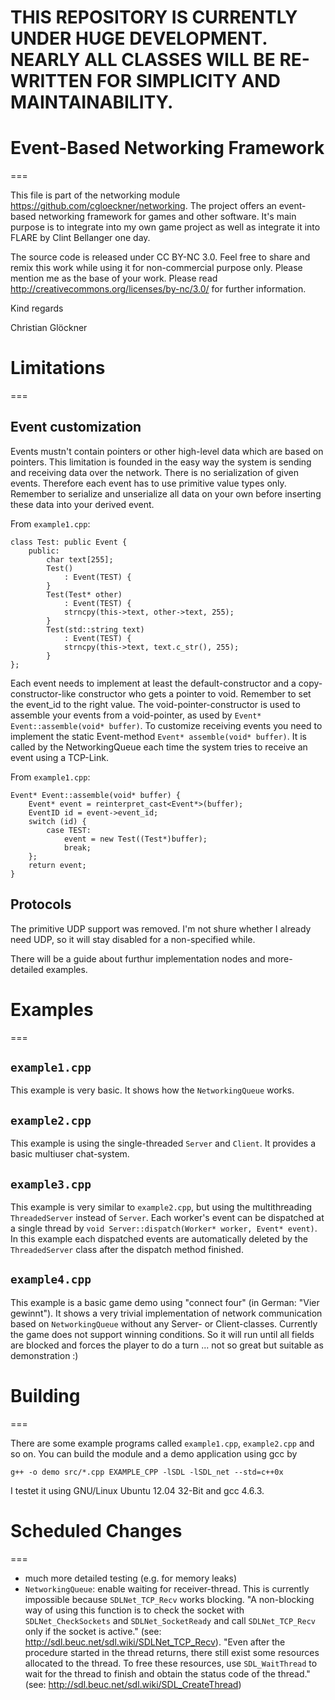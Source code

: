 # THIS REPOSITORY IS CURRENTLY UNDER HUGE DEVELOPMENT. NEARLY ALL CLASSES WILL BE RE-WRITTEN FOR SIMPLICITY AND MAINTAINABILITY.


# Event-Based Networking Framework
===

This file is part of the networking module https://github.com/cgloeckner/networking. The project offers an event-based networking framework for games and other software. It's main purpose is to integrate into my own game project as well as integrate it into FLARE by Clint Bellanger one day.

The source code is released under CC BY-NC 3.0. Feel free to share and remix this work while using it for non-commercial purpose only. Please mention me as the base of your work. Please read http://creativecommons.org/licenses/by-nc/3.0/ for further information.

Kind regards

Christian Glöckner


# Limitations
===

Event customization
---

Events mustn't contain pointers or other high-level data which are based on pointers. This limitation is founded in the easy way the system is sending and receiving data over the network. There is no serialization of given events. Therefore each event has to use primitive value types only. Remember to serialize and unserialize all data on your own before inserting these data into your derived event.

From `example1.cpp`:

    class Test: public Event {
        public:
            char text[255];
            Test()
                : Event(TEST) {
            }
            Test(Test* other)
                : Event(TEST) {
                strncpy(this->text, other->text, 255);
            }
            Test(std::string text)
                : Event(TEST) {
                strncpy(this->text, text.c_str(), 255);
            }
    };


Each event needs to implement at least the default-constructor and a copy-constructor-like constructor who gets a pointer to void. Remember to set the event_id to the right value. The void-pointer-constructor is used to assemble your events from a void-pointer, as used by `Event* Event::assemble(void* buffer)`.
To customize receiving events you need to implement the static Event-method `Event* assemble(void* buffer)`. It is called by the NetworkingQueue each time the system tries to receive an event using a TCP-Link.

From `example1.cpp`:

    Event* Event::assemble(void* buffer) {
        Event* event = reinterpret_cast<Event*>(buffer);
        EventID id = event->event_id;
        switch (id) {
            case TEST:
                event = new Test((Test*)buffer);
                break;
        };
        return event;
    }


Protocols
---

The primitive UDP support was removed. I'm not shure whether I already need UDP, so it will stay disabled for a non-specified while.



There will be a guide about furthur implementation nodes and more-detailed examples.


# Examples
===

`example1.cpp`
---
This example is very basic. It shows how the `NetworkingQueue` works.

`example2.cpp`
---
This example is using the single-threaded `Server` and `Client`. It provides a basic multiuser chat-system.

`example3.cpp`
---
This example is very similar to `example2.cpp`, but using the multithreading `ThreadedServer` instead of `Server`. Each worker's event can be dispatched at a single thread by `void Server::dispatch(Worker* worker, Event* event)`. In this example each dispatched events are automatically deleted by the `ThreadedServer` class after the dispatch method finished.

`example4.cpp`
---
This example is a basic game demo using "connect four" (in German: "Vier gewinnt"). It shows a very trivial implementation of network communication based on `NetworkingQueue` without any Server- or Client-classes. Currently the game does not support winning conditions. So it will run until all fields are blocked and forces the player to do a turn ... not so great but suitable as demonstration :) 


# Building
===

There are some example programs called `example1.cpp`, `example2.cpp` and so on. You can build the module and a demo application using gcc by

    g++ -o demo src/*.cpp EXAMPLE_CPP -lSDL -lSDL_net --std=c++0x

I testet it using GNU/Linux Ubuntu 12.04 32-Bit and gcc 4.6.3.


# Scheduled Changes
===

- much more detailed testing (e.g. for memory leaks)
- `NetworkingQueue`: enable waiting for receiver-thread. This is currently impossible because `SDLNet_TCP_Recv` works blocking. "A non-blocking way of using this function is to check the socket with `SDLNet_CheckSockets` and `SDLNet_SocketReady` and call `SDLNet_TCP_Recv` only if the socket is active." (see: http://sdl.beuc.net/sdl.wiki/SDLNet_TCP_Recv). "Even after the procedure started in the thread returns, there still exist some resources allocated to the thread. To free these resources, use `SDL_WaitThread` to wait for the thread to finish and obtain the status code of the thread." (see: http://sdl.beuc.net/sdl.wiki/SDL_CreateThread)


